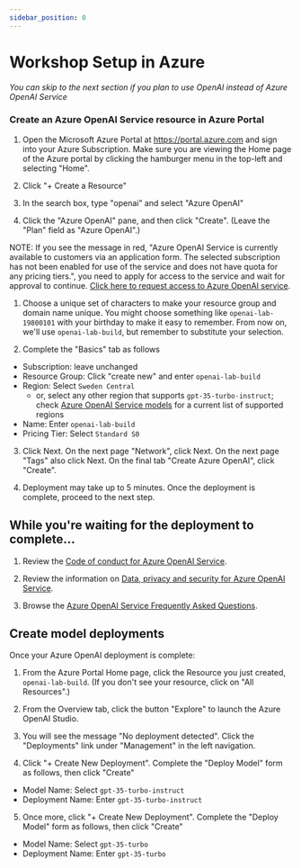 ```yaml
---
sidebar_position: 0
---
```


# Workshop Setup in Azure

*You can skip to the next section if you plan to use OpenAI instead of Azure OpenAI Service*

### Create an Azure OpenAI Service resource in Azure Portal

1. Open the Microsoft Azure Portal at https://portal.azure.com and sign into your Azure Subscription. Make sure you are viewing the Home page of the Azure portal by clicking the hamburger menu in the top-left and selecting "Home".

2. Click "+ Create a Resource"

3. In the search box, type "openai" and select "Azure OpenAI"

4. Click the "Azure OpenAI" pane, and then click "Create". (Leave the "Plan" field as "Azure OpenAI".)

NOTE: If you see the message in red, "Azure OpenAI Service is currently available to customers via an application form. The selected subscription has not been enabled for use of the service and does not have quota for any pricing tiers.", you need to apply for access to the service and wait for approval to continue. [Click here to request access to Azure OpenAI service](https://aka.ms/oai/access).

1. Choose a unique set of characters to make your resource group and domain name unique. You might choose something like `openai-lab-19800101` with your birthday to make it easy to remember. From now on, we'll use `openai-lab-build`, but remember to substitute your selection.

1. Complete the "Basics" tab as follows

  * Subscription: leave unchanged
  * Resource Group: Click "create new" and enter `openai-lab-build` 
  * Region: Select `Sweden Central`
    * or, select any other region that supports `gpt-35-turbo-instruct`; check [Azure OpenAI Service models](https://learn.microsoft.com/en-us/azure/ai-services/openai/concepts/models#gpt-35-models) for a current list of supported regions
  * Name: Enter `openai-lab-build`
  * Pricing Tier: Select `Standard S0`

3. Click Next. On the next page "Network", click Next. On the next page "Tags" also click Next. On the final tab "Create Azure OpenAI", click "Create".

1. Deployment may take up to 5 minutes. Once the deployment is complete, proceed to the next step.

## While you're waiting for the deployment to complete...

1. Review the [Code of conduct for Azure OpenAI Service](https://learn.microsoft.com/legal/cognitive-services/openai/code-of-conduct).

1. Review the information on [Data, privacy and security for Azure OpenAI Service](https://learn.microsoft.com/legal/cognitive-services/openai/data-privacy).

1. Browse the [Azure OpenAI Service Frequently Asked Questions](https://learn.microsoft.com/azure/cognitive-services/openai/faq).

## Create model deployments

Once your Azure OpenAI deployment is complete:

1. From the Azure Portal Home page, click the Resource you just created, `openai-lab-build`. (If you don't see your resource, click on "All Resources".)

2. From the Overview tab, click the button "Explore" to launch the Azure OpenAI Studio.

3. You will see the message "No deployment detected". Click the "Deployments" link under "Management" in the left navigation.

4. Click "+ Create New Deployment". Complete the "Deploy Model" form as follows, then click "Create"

  * Model Name: Select `gpt-35-turbo-instruct`
  * Deployment Name: Enter `gpt-35-turbo-instruct`

5. Once more, click "+ Create New Deployment". Complete the "Deploy Model" form as follows, then click "Create"

  * Model Name: Select `gpt-35-turbo`
   * Deployment Name: Enter `gpt-35-turbo`
